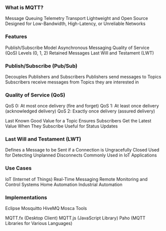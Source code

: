 ### What is MQTT?
Message Queuing Telemetry Transport
Lightweight and Open Source
Designed for Low-Bandwidth, High-Latency, or Unreliable Networks

### Features
Publish/Subscribe Model
Asynchronous Messaging
Quality of Service (QoS) Levels (0, 1, 2)
Retained Messages
Last Will and Testament (LWT)

### Publish/Subscribe (Pub/Sub)
Decouples Publishers and Subscribers
Publishers send messages to Topics
Subscribers receive messages from Topics they are interested in

### Quality of Service (QoS)
QoS 0: At most once delivery (fire and forget)
QoS 1: At least once delivery (acknowledged delivery)
QoS 2: Exactly once delivery (assured delivery)

Last Known Good Value for a Topic
Ensures Subscribers Get the Latest Value When They Subscribe
Useful for Status Updates

### Last Will and Testament (LWT)
Defines a Message to be Sent if a Connection is Ungracefully Closed
Used for Detecting Unplanned Disconnects
Commonly Used in IoT Applications

### Use Cases
IoT (Internet of Things)
Real-Time Messaging
Remote Monitoring and Control Systems
Home Automation
Industrial Automation

### Implementations
Eclipse Mosquitto
HiveMQ
Mosca
Tools

MQTT.fx (Desktop Client)
MQTT.js (JavaScript Library)
Paho (MQTT Libraries for Various Languages)

